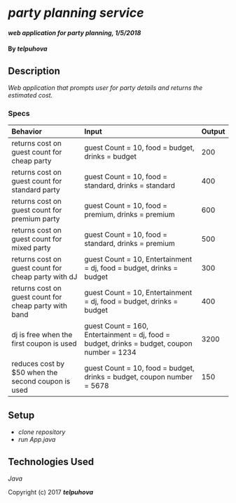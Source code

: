 # _party planning service_

#### _web application for party planning, 1/5/2018_

#### By _**telpuhova**_

## Description

_Web application that prompts user for party details and returns the estimated cost._

### Specs
| Behavior | Input | Output |
| :-------------     | :------------- | :------------- |
| returns cost on guest count for cheap party | guest Count = 10, food = budget, drinks = budget | 200 |
| returns cost on guest count for standard party | guest Count = 10, food = standard, drinks = standard | 400 |
| returns cost on guest count for premium party | guest Count = 10, food = premium, drinks = premium | 600 |
| returns cost on guest count for mixed party | guest Count = 10, food = standard, drinks = premium | 500 |
| returns cost on guest count for cheap party with dJ | guest Count = 10, Entertainment = dj, food = budget, drinks = budget | 300 |
| returns cost on guest count for cheap party with band | guest Count = 10, Entertainment = dj, food = budget, drinks = budget | 400 |
| dj is free when the first coupon is used | guest Count = 160, Entertainment = dj, food = budget, drinks = budget, coupon number = 1234 | 3200 |
| reduces cost by $50 when the second coupon is used | guest Count = 10, food = budget, drinks = budget, coupon number = 5678 | 150 |

## Setup

* _clone repository_
* _run App.java_

## Technologies Used

_Java_

Copyright (c) 2017 **_telpuhova_**
